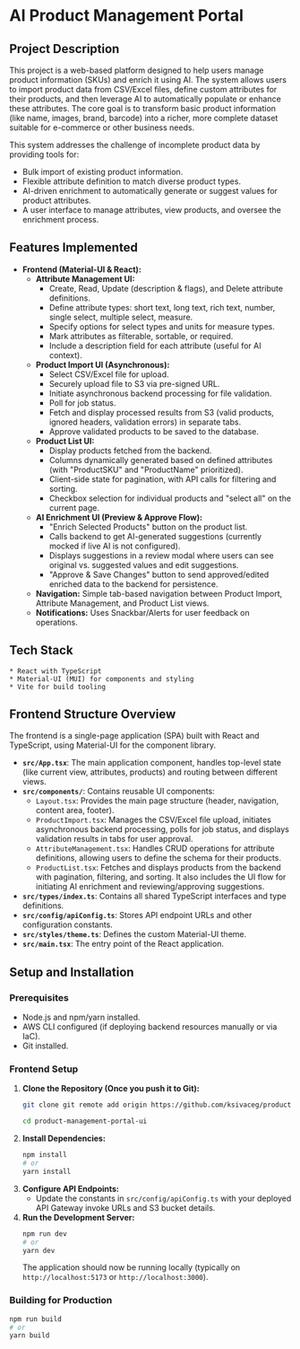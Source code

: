 
# AI Product Management Portal

## Project Description

This project is a web-based platform designed to help users manage product information (SKUs) and enrich it using AI. The system allows users to import product data from CSV/Excel files, define custom attributes for their products, and then leverage AI to automatically populate or enhance these attributes. The core goal is to transform basic product information (like name, images, brand, barcode) into a richer, more complete dataset suitable for e-commerce or other business needs.

This system addresses the challenge of incomplete product data by providing tools for:
- Bulk import of existing product information.
- Flexible attribute definition to match diverse product types.
- AI-driven enrichment to automatically generate or suggest values for product attributes.
- A user interface to manage attributes, view products, and oversee the enrichment process.

## Features Implemented

* **Frontend (Material-UI & React):**
    * **Attribute Management UI:**
        * Create, Read, Update (description & flags), and Delete attribute definitions.
        * Define attribute types: short text, long text, rich text, number, single select, multiple select, measure.
        * Specify options for select types and units for measure types.
        * Mark attributes as filterable, sortable, or required.
        * Include a description field for each attribute (useful for AI context).
    * **Product Import UI (Asynchronous):**
        * Select CSV/Excel file for upload.
        * Securely upload file to S3 via pre-signed URL.
        * Initiate asynchronous backend processing for file validation.
        * Poll for job status.
        * Fetch and display processed results from S3 (valid products, ignored headers, validation errors) in separate tabs.
        * Approve validated products to be saved to the database.
    * **Product List UI:**
        * Display products fetched from the backend.
        * Columns dynamically generated based on defined attributes (with "ProductSKU" and "ProductName" prioritized).
        * Client-side state for pagination, with API calls for filtering and sorting.
        * Checkbox selection for individual products and "select all" on the current page.
    * **AI Enrichment UI (Preview & Approve Flow):**
        * "Enrich Selected Products" button on the product list.
        * Calls backend to get AI-generated suggestions (currently mocked if live AI is not configured).
        * Displays suggestions in a review modal where users can see original vs. suggested values and edit suggestions.
        * "Approve & Save Changes" button to send approved/edited enriched data to the backend for persistence.
    * **Navigation:** Simple tab-based navigation between Product Import, Attribute Management, and Product List views.
    * **Notifications:** Uses Snackbar/Alerts for user feedback on operations.

## Tech Stack
    * React with TypeScript
    * Material-UI (MUI) for components and styling
    * Vite for build tooling

## Frontend Structure Overview

The frontend is a single-page application (SPA) built with React and TypeScript, using Material-UI for the component library.

* **`src/App.tsx`**: The main application component, handles top-level state (like current view, attributes, products) and routing between different views.
* **`src/components/`**: Contains reusable UI components:
    * `Layout.tsx`: Provides the main page structure (header, navigation, content area, footer).
    * `ProductImport.tsx`: Manages the CSV/Excel file upload, initiates asynchronous backend processing, polls for job status, and displays validation results in tabs for user approval.
    * `AttributeManagement.tsx`: Handles CRUD operations for attribute definitions, allowing users to define the schema for their products.
    * `ProductList.tsx`: Fetches and displays products from the backend with pagination, filtering, and sorting. It also includes the UI flow for initiating AI enrichment and reviewing/approving suggestions.
* **`src/types/index.ts`**: Contains all shared TypeScript interfaces and type definitions.
* **`src/config/apiConfig.ts`**: Stores API endpoint URLs and other configuration constants.
* **`src/styles/theme.ts`**: Defines the custom Material-UI theme.
* **`src/main.tsx`**: The entry point of the React application.

## Setup and Installation

### Prerequisites
* Node.js and npm/yarn installed.
* AWS CLI configured (if deploying backend resources manually or via IaC).
* Git installed.


### Frontend Setup
1.  **Clone the Repository (Once you push it to Git):**
    ```bash
    git clone git remote add origin https://github.com/ksivaceg/product-management-portal-ui.git

    cd product-management-portal-ui
    ```
2.  **Install Dependencies:**
    ```bash
    npm install
    # or
    yarn install
    ```
3.  **Configure API Endpoints:**
    * Update the constants in `src/config/apiConfig.ts` with your deployed API Gateway invoke URLs and S3 bucket details.
4.  **Run the Development Server:**
    ```bash
    npm run dev
    # or
    yarn dev
    ```
    The application should now be running locally (typically on `http://localhost:5173` or `http://localhost:3000`).

### Building for Production
```bash
npm run build
# or
yarn build
